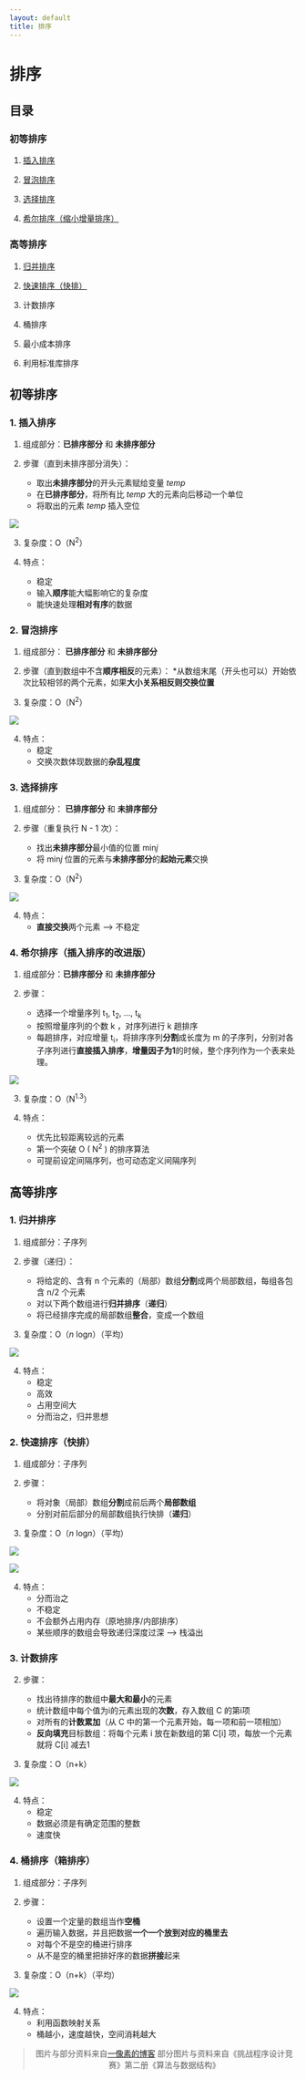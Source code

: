 ```yaml
---
layout: default
title: 排序
---
```

# 排序

## 目录

### 初等排序

1. <a href="#insert">插入排序</a>

2. <a href="#bubble">冒泡排序</a>

3. <a href="#selection">选择排序</a>

4. <a href="#shell">希尔排序（缩小增量排序）</a>

### 高等排序

1. <a href="#merge">归并排序</a>

2. <a href="#quick">快速排序（快排）</a>

3. <a herf="#count">计数排序</a>

4. 桶排序

5. 最小成本排序

6. 利用标准库排序

## 初等排序

### 1. <a name="insert"></a>插入排序

1. 组成部分：**已排序部分** 和 **未排序部分**

2. 步骤（直到未排序部分消失）：
    * 取出**未排序部分**的开头元素赋给变量 *temp*
    * 在**已排序部分**，将所有比 *temp* 大的元素向后移动一个单位
    * 将取出的元素 *temp* 插入空位

![](../images/add01/Insertsort.jpg)

3. 复杂度：O（N<sup>2</sup>）

4. 特点：
    * 稳定
    * 输入**顺序**能大幅影响它的复杂度
    * 能快速处理**相对有序**的数据

### 2. <a name="bubble"></a>冒泡排序

1. 组成部分： **已排序部分** 和 **未排序部分**

2. 步骤（直到数组中不含**顺序相反**的元素）：
    *从数组末尾（开头也可以）开始依次比较相邻的两个元素，如果**大小关系相反则交换位置**

3. 复杂度：O（N<sup>2</sup>）

![](../images/add01/bubblesort.jpg)

4. 特点：
    * 稳定
    * 交换次数体现数据的**杂乱程度**

### 3. <a name="selection"></a>选择排序

1. 组成部分： **已排序部分** 和 **未排序部分**

2. 步骤（重复执行 N - 1 次）：
    * 找出**未排序部分**最小值的位置 min*j*
    * 将 min*j* 位置的元素与**未排序部分**的**起始元素**交换

3. 复杂度：O（N<sup>2</sup>）

![](../images/add01/Selectionsort.jpg)

4. 特点：
    * **直接交换**两个元素 --> 不稳定

### 4. <a name="shell"></a>希尔排序（插入排序的改进版）

1. 组成部分：**已排序部分** 和 **未排序部分**

2. 步骤：
    * 选择一个增量序列 t<sub>1</sub>, t<sub>2</sub>, ..., t<sub>k</sub>
    * 按照增量序列的个数 k ，对序列进行 k 趟排序
    * 每趟排序，对应增量 t<sub>i</sub>，将排序序列**分割**成长度为 m 的子序列，分别对各子序列进行**直接插入排序**，**增量因子为1**的时候，整个序列作为一个表来处理。

![](../images/add01/shellsort.gif)

3. 复杂度：O（N<sup>1.3</sup>）

4. 特点：
    * 优先比较距离较远的元素
    * 第一个突破 O ( N<sup>2</sup> ) 的排序算法
    * 可提前设定间隔序列，也可动态定义间隔序列

## 高等排序

### 1. <a name="merge"></a>归并排序

1. 组成部分：子序列

2. 步骤（递归）：
    * 将给定的、含有 n 个元素的（局部）数组**分割**成两个局部数组，每组各包含 n/2 个元素
    * 对以下两个数组进行**归并排序**（**递归**）
    * 将已经排序完成的局部数组**整合**，变成一个数组

3. 复杂度：O（<i>n</i> log<i>n</i>）（平均）

![](../images/add01/mergesort.gif)

4. 特点：
    * 稳定
    * 高效
    * 占用空间大
    * 分而治之，归并思想

### 2. <a name="quick"></a>快速排序（快排）

1. 组成部分：子序列

2. 步骤：
    * 将对象（局部）数组**分割**成前后两个**局部数组**
    * 分别对前后部分的局部数组执行快排（**递归**）

3. 复杂度：O（<i>n</i> log<i>n</i>）（平均）

![](../images/add01/quicksort.gif)

![](../images/add01/quicksort.jpg)

4. 特点：
    * 分而治之
    * 不稳定
    * 不会额外占用内存（原地排序/内部排序）
    * 某些顺序的数组会导致递归深度过深 --> 栈溢出

### 3. <a name="count"></a>计数排序

2. 步骤：
    * 找出待排序的数组中**最大和最小**的元素
    * 统计数组中每个值为i的元素出现的**次数**，存入数组 C 的第i项
    * 对所有的**计数累加**（从 C 中的第一个元素开始，每一项和前一项相加）
    * **反向填充**目标数组：将每个元素 i 放在新数组的第 C[i] 项，每放一个元素就将 C[i] 减去1

3. 复杂度：O（n+k）

![](../images/add01/countingsort.gif)

4. 特点：
    * 稳定
    * 数据必须是有确定范围的整数
    * 速度快

### 4. <a name="bucket"></a>桶排序（箱排序）

1. 组成部分：子序列

2. 步骤：
    * 设置一个定量的数组当作**空桶**
    * 遍历输入数据，并且把数据**一个一个放到对应的桶里去**
    * 对每个不是空的桶进行排序
    * 从不是空的桶里把排好序的数据**拼接**起来

3. 复杂度：O（n+k）（平均）

![](../images/add01/bucketsort.png)

4. 特点：
    * 利用函数映射关系
    * 桶越小，速度越快，空间消耗越大

<blockquote>
<p style="text-align: center">
图片与部分资料来自<a href="https://www.cnblogs.com/onepixel/articles/7674659.html" target="_blank">一像素的博客</a>
部分图片与资料来自《挑战程序设计竞赛》第二册《算法与数据结构》
</p>
</blockquote>
